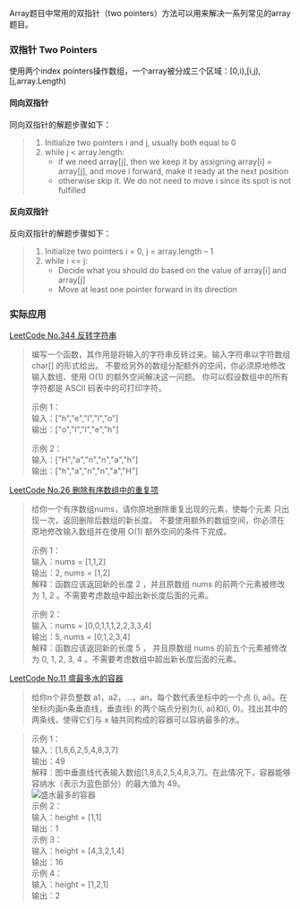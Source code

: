 

Array题目中常用的双指针（two pointers）方法可以用来解决一系列常见的array题目。

### 双指针 Two Pointers
使用两个index pointers操作数组，一个array被分成三个区域：[0,i),[i,j),[j,array.Length)
 
#### 同向双指针

同向双指针的解题步骤如下：
> 1.  Initialize two pointers i and j, usually both equal to 0
> 2.  while j < array.length:
>     -   if we need array[j], then we keep it by assigning array[i] = array[j], and move i forward, make it ready at the next position
>     -   otherwise skip it. We do not need to move i since its spot is not fulfilled

#### 反向双指针

 反向双指针的解题步骤如下：
> 1.  Initialize two pointers i = 0, j = array.length – 1
> 2.  while i <= j:
>     -   Decide what you should do based on the value of array[i] and array[j]
>     -   Move at least one pointer forward in its direction

### 实际应用
[LeetCode No.344 反转字符串](https://leetcode-cn.com/problems/reverse-string/)

> 编写一个函数，其作用是将输入的字符串反转过来。输入字符串以字符数组 char[] 的形式给出。
> 不要给另外的数组分配额外的空间，你必须原地修改输入数组、使用 O(1) 的额外空间解决这一问题。 你可以假设数组中的所有字符都是 ASCII
> 码表中的可打印字符。
> 
> 示例 1：  
> 输入：["h","e","l","l","o"]  
> 输出：["o","l","l","e","h"]
> 
> 示例 2：  
> 输入：["H","a","n","n","a","h"]  
> 输出：["h","a","n","n","a","H"]

[LeetCode No.26 删除有序数组中的重复项](https://leetcode-cn.com/problems/remove-element/)

> 给你一个有序数组nums，请你原地删除重复出现的元素，使每个元素 只出现一次，返回删除后数组的新长度。
> 不要使用额外的数组空间，你必须在原地修改输入数组并在使用 O(1) 额外空间的条件下完成。
> 
> 示例 1：   
> 输入：nums = [1,1,2]  
> 输出：2, nums = [1,2]  
> 解释：函数应该返回新的长度 2 ，并且原数组 nums 的前两个元素被修改为 1, 2 。不需要考虑数组中超出新长度后面的元素。
> 
> 示例 2：   
> 输入：nums = [0,0,1,1,1,2,2,3,3,4]  
> 输出：5, nums = [0,1,2,3,4]    
> 解释：函数应该返回新的长度 5 ， 并且原数组 nums 的前五个元素被修改为 0, 1, 2, 3, 4 。不需要考虑数组中超出新长度后面的元素。

[LeetCode No.11 盛最多水的容器](https://leetcode-cn.com/problems/container-with-most-water/)

> 给你n个非负整数 a1，a2，...，an，每个数代表坐标中的一个点 (i, ai)。在坐标内画n条垂直线，垂直线i 的两个端点分别为(i, ai)和(i, 0)。找出其中的两条线，使得它们与 x 轴共同构成的容器可以容纳最多的水。

> 
> 示例 1：  
> 输入：[1,8,6,2,5,4,8,3,7]    
> 输出：49      
> 解释：图中垂直线代表输入数组[1,8,6,2,5,4,8,3,7]。在此情况下，容器能够容纳水（表示为蓝色部分）的最大值为 49。   
![盛水最多的容器][1]  
> 示例 2：   
> 输入：height = [1,1]    
> 输出：1      
> 示例 3：   
> 输入：height = [4,3,2,1,4]    
> 输出：16      
> 示例 4：   
> 输入：height = [1,2,1]    
> 输出：2   

  [1]: https://aliyun-lc-upload.oss-cn-hangzhou.aliyuncs.com/aliyun-lc-upload/uploads/2018/07/25/question_11.jpg
